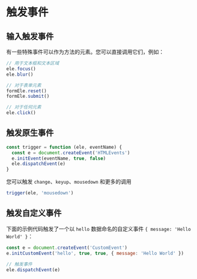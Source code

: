 # 触发事件

## 输入触发事件

有一些特殊事件可以作为方法的元素。您可以直接调用它们，例如：

```js
// 用于文本框和文本区域
ele.focus()
ele.blur()

// 对于表单元素
formEle.reset()
formEle.submit()

// 对于任何元素
ele.click()
```

## 触发原生事件

```js
const trigger = function (ele, eventName) {
  const e = document.createEvent('HTMLEvents')
  e.initEvent(eventName, true, false)
  ele.dispatchEvent(e)
}
```

您可以触发 `change`、`keyup`、`mousedown` 和更多的调用

```js
trigger(ele, 'mousedown')
```

## 触发自定义事件

下面的示例代码触发了一个以 `hello` 数据命名的自定义事件 `{ message: 'Hello World' }`：

```js
const e = document.createEvent('CustomEvent')
e.initCustomEvent('hello', true, true, { message: 'Hello World' })

// 触发事件
ele.dispatchEvent(e)
```
